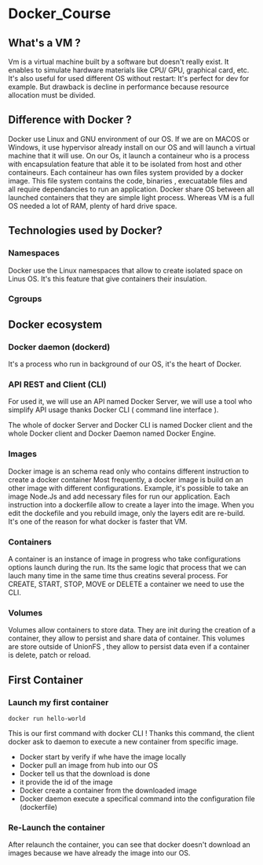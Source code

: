 # Docker_Course

## What's a VM ?
Vm is a virtual machine built by a software but doesn't really exist.
It enables to simulate hardware materials like CPU/ GPU, graphical card, etc.
It's also useful for used different OS without restart: It's perfect for dev for example.
But drawback is decline in performance because resource allocation must be divided.


## Difference with Docker ? 
 Docker use Linux and GNU environment of our OS. If we are on MACOS or Windows, it use hypervisor already install on our OS and will launch a virtual machine that it will use.
On our Os, it launch a containeur who is a process with encapsulation feature that able it to be isolated from host and other containeurs. 
Each containeur has own files system provided by a docker image. This file system contains the code, binaries , execuatable files and all require dependancies to run an application.
Docker share OS between all launched containers that they are simple light process.
Whereas VM is a full OS needed a lot of RAM, plenty of hard drive space.

## Technologies used by Docker?

### Namespaces 

Docker use the Linux namespaces that allow to create isolated space on Linus OS.
It's this feature that give containers their insulation.

### Cgroups


## Docker ecosystem 

### Docker daemon (dockerd)

It's a process who run in background of our OS, it's the heart of Docker. 

### API REST and Client (CLI)
For used it, we will use an API named Docker Server, we will use a tool who simplify API usage thanks Docker CLI ( command line interface ).


The whole of docker Server and Docker CLI is named Docker client and the whole Docker client and Docker Daemon named Docker Engine. 


### Images
 Docker image is an schema read only who contains different instruction to create a docker container 
Most frequently, a docker image is build on an other image with different configurations.
Example, it's possible to take an image Node.Js and add necessary files for run our application.
Each instruction into a dockerfile allow to create a layer into the image.
When you edit the dockefile and you rebuild image, only the layers edit are re-build. It's one of the reason for what docker is faster that VM.

### Containers

A container is an instance of image in progress who take configurations options launch during the run.
Its the same logic that process that we can lauch many time in the same time thus creatins several process.
For CREATE, START, STOP, MOVE or DELETE a container we need to use the CLI.

### Volumes

Volumes allow containers to store data.
They are init during the creation of a container, they allow to persist and share data of container.
This volumes are store outside of UnionFS , they allow to persist data even if a container is delete, patch or reload.


## First Container 

### Launch my first container 

```
docker run hello-world
```

This is our first command with docker CLI ! Thanks this command, the client docker ask to daemon to execute a new container from specific image.

- Docker start by verify if whe have the image locally
- Docker pull an image from hub into our OS
- Docker tell us that the download is done 
- it provide the id of the image 
- Docker create a container from the downloaded image 
- Docker daemon execute a specifical command into the configuration file (dockerfile)

### Re-Launch the container 

After relaunch the container, you can see that docker doesn't download an images because we have already the image into our OS.


























